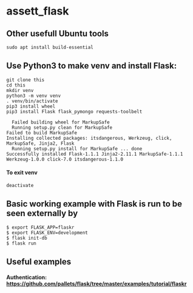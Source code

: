 # assett_flask

## Other usefull Ubuntu tools
`sudo apt install build-essential`   

## Use Python3 to make venv and install Flask:
`git clone this`  
`cd this`   
`mkdir venv`   
`python3 -m venv venv`  
`. venv/bin/activate`  
`pip3 install wheel`  
`pip3 install Flask flask_pymongo requests-toolbelt`  
```
  Failed building wheel for MarkupSafe
  Running setup.py clean for MarkupSafe
Failed to build MarkupSafe
Installing collected packages: itsdangerous, Werkzeug, click, MarkupSafe, Jinja2, Flask
  Running setup.py install for MarkupSafe ... done
Successfully installed Flask-1.1.1 Jinja2-2.11.1 MarkupSafe-1.1.1 Werkzeug-1.0.0 click-7.0 itsdangerous-1.1.0
```
#### To exit venv
`deactivate`

## Basic working example with Flask is run to be seen externally by
```
$ export FLASK_APP=flaskr
$ export FLASK_ENV=development
$ flask init-db
$ flask run
```

## Useful examples
#### Authentication: https://github.com/pallets/flask/tree/master/examples/tutorial/flaskr
